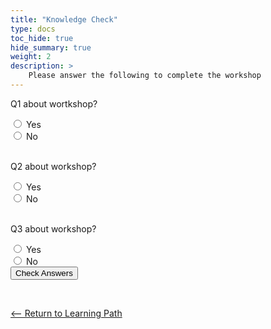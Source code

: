 ```yaml
---
title: "Knowledge Check" 
type: docs
toc_hide: true
hide_summary: true
weight: 2
description: >
    Please answer the following to complete the workshop
---
```

<style>
.info_text {
  margin: 5px;
  color: white;
}
.correct {
  background-color: #5B8200;
}
.incorrect {
  background-color: #CF1F1F;

}
</style>

<script type="text/javascript">      
  function showQuestion(Qnum, correctID) {
    if(document.getElementById(correctID).checked) {
      document.getElementById(Qnum+"_Correct_Answer").removeAttribute("hidden"); 
    }
    else {
      document.getElementById(Qnum+"_Incorrect_Answer").removeAttribute("hidden"); 
    }
  }

  function handleIt() {
    // Hide all info_texts by default to clear them.
    document.querySelectorAll('.info_text').forEach(item => {
      item.setAttribute("hidden","");
    })

    // Use logic per Question to determine correct or incorrect show.    
    showQuestion('Q1','yes');
    showQuestion('Q2','true');
  }
</script>


<form action="javascript:handleIt()">
  <p>Q1 about wortkshop?</p>
  <input type="radio" id="yes" name="arm_run">
  <label for="yes">Yes</label><br>
  <input type="radio" id="no" name="arm_run" value="no">
  <label for="no">No</label><br>
  <div id="Q1_Correct_Answer" class="info_text correct" hidden><p>That's correct!.</p></div>
  <div id="Q1_Incorrect_Answer" class="info_text incorrect"  hidden><p>That's incorrect. Try again.
  </p></div>
 <br>
 <p>Q2 about workshop?</p>
  <input type="radio" id="true" name="threads" value="true">
  <label for="true">Yes</label><br>
  <input type="radio" id="false" name="threads" value="false">
  <label for="false">No</label><br>  
  <div id="Q2_Correct_Answer" class="info_text correct" hidden><p>That's correct!</p></div>
  <div id="Q2_Incorrect_Answer" class="info_text incorrect"  hidden><p>That's incorrect. Try again.
  </p></div>
 <br>
 <p>Q3 about workshop?</p>
  <input type="radio" id="true" name="threads" value="true">
  <label for="true">Yes</label><br>
  <input type="radio" id="false" name="threads" value="false">
  <label for="false">No</label><br>  
  <div id="Q2_Correct_Answer" class="info_text correct" hidden><p>That's correct!</p></div>
  <div id="Q2_Incorrect_Answer" class="info_text incorrect"  hidden><p>That's incorrect. Try again.
  </p></div>
  <input type="submit" value="Check Answers">
</form>

<br>

[<-- Return to Learning Path](/devsummit22/#sections)
